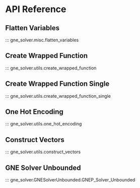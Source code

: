 # API Reference

## Flatten Variables
::: gne_solver.misc.flatten_variables


## Create Wrapped Function
::: gne_solver.utils.create_wrapped_function


## Create Wrapped Function Single
::: gne_solver.utils.create_wrapped_function_single

## One Hot Encoding
::: gne_solver.utils.one_hot_encoding

## Construct Vectors
::: gne_solver.utils.construct_vectors

## GNE Solver Unbounded
::: gne_solver.GNESolverUnbounded.GNEP_Solver_Unbounded


